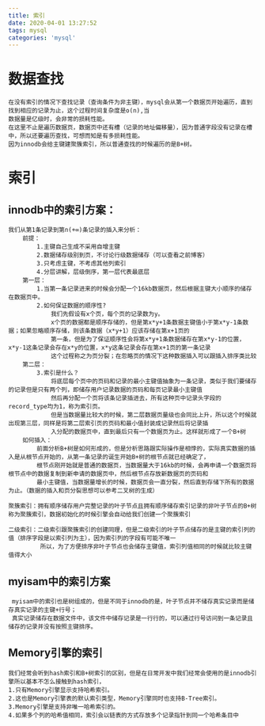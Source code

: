 ```yaml
---
title: 索引
date: 2020-04-01 13:27:52
tags: mysql
categories: 'mysql'
---
```

<h1>数据查找</h1>

    在没有索引的情况下查找记录（查询条件为非主键），mysql会从第一个数据页开始遍历，直到找到相应的记录为止，这个过程时间复杂度是o(n),当
    数据量是亿级时，会非常的损耗性能。
    在这里不止是遍历数据页，数据页中还有槽（记录的地址偏移量），因为普通字段没有记录在槽中，所以还要遍历查找，可想而知是有多损耗性能。
    因为innodb会给主键建聚簇索引，所以普通查找的时候遍历的是B+树。

<h1>索引</h1>
  <h2>innodb中的索引方案：</h2> 
  
    我们从第1条记录到第n(+∞)条记录的插入来分析：
        前提：
            1.主键自己生成不采用自增主键
            2.数据储存级别到页，不讨论行级数据储存（可以查看之前博客）
            3.只考虑主键，不考虑其他列索引
            4.分层讲解，层级倒序，第一层代表最底层
        第一层：
            1.当第一条记录进来的时候会分配一个16kb数据页，然后根据主键大小顺序的储存在数据页中。
            2.如何保证数据的顺序性?
                我们先假设有x个页，每个页的记录数为y。
                x个页的数据都是顺序存储的，但是第x*y+1条数据主键值小于第x*y-1条数据；如果忽略顺序存储，则该条数据（x*y+1）应该存储在第x+1页的
                第一条，但是为了保证顺序性会将第x*y+1条数据储存在第x*y-1的位置，x*y-1这条记录会存在x*y的位置，x*y这条记录会存在第x+1页的第一条记录
                这个过程称之为页分裂；在忽略页的情况下这种数据插入可以跟插入排序类比较
        第二层：
            3.索引是什么？
                将底层每个页中的页码和记录的最小主键值抽象为一条记录，类似于我们要储存的记录但是只有两个列，即储存用户记录数据的页码和每页记录最小主键值
                然后再分配一个页将该条记录插进去，所有这种页中记录头字段的record_type均为1，称为索引页。
                但是当数据量比较大的时候，第二层数据页量级也会同比上升，所以这个时候就出现第三层，同样是将第二层索引页的页码和最小值封装成记录然后将记录插
                入分配的数据页中，直到最后只有一个数据页为止。这样就形成了一个B+树
        如何插入：
            前面分析B+树是如何形成的，但是分析思路跟实际操作是相悖的，实际真实数据的插入是从根节点开始的，从第一条记录的诞生开始B+树的根节点就已经确定了，
            根节点刚开始就是普通的数据页，当数据量大于16kb的时候，会再申请一个数据页将根节点中的数据复制到新申请的数据页中，然后根节点存放新数据页的页码和
            最小主键值，当数据量增长的时候，数据页会一直分裂，然后直到存储下所有的数据为止。（数据的插入和页分裂思想可以参考二叉树的生成）
    
    聚簇索引：拥有顺序储存用户完整记录的叶子节点且拥有顺序储存索引记录的非叶子节点的B+树称为聚簇索引，数据初始化的时候引擎会自动给我们创建一个聚簇索引
    
    二级索引：二级索引跟聚簇索引的创建同理，但是二级索引的叶子节点储存的是主键的索引列的值（排序字段是以索引列为主），因为索引列的字段有可能不唯一
             所以，为了方便排序非叶子节点也会储存主键值，索引列值相同的时候就比较主键值得大小
  
  <h2>myisam中的索引方案</h2>
    
     myisam中的索引也是树组成的，但是不同于innodb的是，叶子节点并不储存真实记录而是储存真实记录的主键+行号；
     真实记录储存在数据文件中，该文件中储存记录是一行行的，可以通过行号访问到一条记录且储存的记录并没有按照主键排序。
     
  <h2>Memory引擎的索引</h2>
 
    我们经常会听到hash索引和B+树索引的区别，但是在日常开发中我们经常会使用的是innodb引擎所以基本不怎么接触到hash索引，
    1.只有Memory引擎显示支持哈希索引。
    2.这也是Memory引擎表的默认索引类型，Memory引擎同时也支持B-Tree索引。
    3.Memory引擎是支持非唯一哈希索引的。
    4.如果多个列的哈希值相同，索引会以链表的方式存放多个记录指针到同一个哈希条目中       